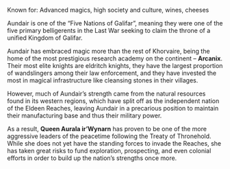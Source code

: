 Known for: Advanced magics, high society and culture, wines, cheeses

Aundair is one of the “Five Nations of Galifar”, meaning they were one of the five primary belligerents in the Last War seeking to claim the throne of a unified Kingdom of Galifar.

Aundair has embraced magic more than the rest of Khorvaire, being the home of the most prestigious research academy on the continent – **Arcanix**. Their most elite knights are eldritch knights, they have the largest proportion of wandslingers among their law enforcement, and they have invested the most in magical infrastructure like cleansing stones in their villages.

However, much of Aundair’s strength came from the natural resources found in its western regions, which have split off as the independent nation of the Eldeen Reaches, leaving Aundair in a precarious position to maintain their manufacturing base and thus their military power.

As a result, **Queen Aurala ir’Wynarn** has proven to be one of the more aggressive leaders of the peacetime following the Treaty of Thronehold. While she does not yet have the standing forces to invade the Reaches, she has taken great risks to fund exploration, prospecting, and even colonial efforts in order to build up the nation’s strengths once more.